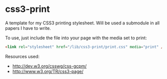 css3-print
==========

A template for my CSS3 printing stylesheet. Will be used a submodule in all papers I have to write.

To use, just include the file into your page with the media set to print:
```html
<link rel="stylesheet" href="/lib/css3-print/print.css" media="print" />
```

Resources used:
* http://dev.w3.org/csswg/css-gcpm/
* http://www.w3.org/TR/css3-page/